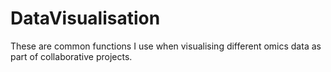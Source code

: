 # DataVisualisation

These are common functions I use when visualising different omics data as part of collaborative projects.
